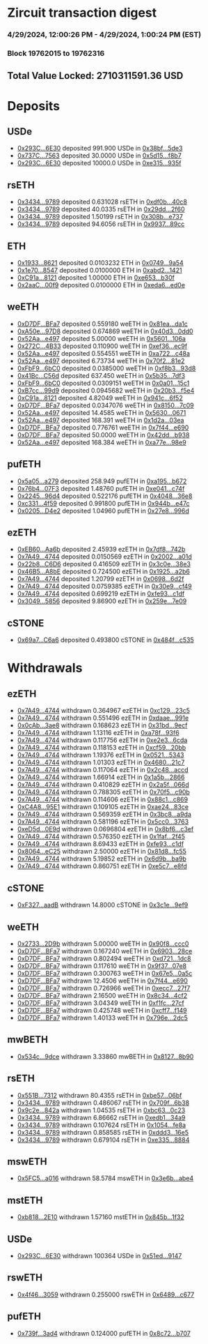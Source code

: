 # Zircuit transaction digest
### 4/29/2024, 12:00:26 PM - 4/29/2024, 1:00:24 PM (EST)
### Block 19762015 to 19762316

## Total Value Locked: 2710311591.36 USD

# Deposits
## USDe
- [0x293C...6E30](https://etherscan.io/address/0x293C6937D8D82e05B01335F7B33FBA0c8e256E30) deposited 991.900 USDe in [0x38bf...5de3](https://etherscan.io/tx/0x293C6937D8D82e05B01335F7B33FBA0c8e256E30)
- [0x737C...7563](https://etherscan.io/address/0x737C4fa4ce439B01A0Ec1504518c59a147787563) deposited 30.0000 USDe in [0x5d15...f8b7](https://etherscan.io/tx/0x737C4fa4ce439B01A0Ec1504518c59a147787563)
- [0x293C...6E30](https://etherscan.io/address/0x293C6937D8D82e05B01335F7B33FBA0c8e256E30) deposited 10000.0 USDe in [0xe315...935f](https://etherscan.io/tx/0x293C6937D8D82e05B01335F7B33FBA0c8e256E30)
## rsETH
- [0x3434...9789](https://etherscan.io/address/0x34349c5569e7B846c3558961552D2202760A9789) deposited 0.631028 rsETH in [0xdf0b...40c8](https://etherscan.io/tx/0x34349c5569e7B846c3558961552D2202760A9789)
- [0x3434...9789](https://etherscan.io/address/0x34349c5569e7B846c3558961552D2202760A9789) deposited 40.0335 rsETH in [0x29dd...2f60](https://etherscan.io/tx/0x34349c5569e7B846c3558961552D2202760A9789)
- [0x3434...9789](https://etherscan.io/address/0x34349c5569e7B846c3558961552D2202760A9789) deposited 1.50199 rsETH in [0x308b...e737](https://etherscan.io/tx/0x34349c5569e7B846c3558961552D2202760A9789)
- [0x3434...9789](https://etherscan.io/address/0x34349c5569e7B846c3558961552D2202760A9789) deposited 94.6056 rsETH in [0x9937...89cc](https://etherscan.io/tx/0x34349c5569e7B846c3558961552D2202760A9789)
## ETH
- [0x1933...8621](https://etherscan.io/address/0x1933E3bf410Dd2BEC7Db779bD6DA88eDE8a28621) deposited 0.0103232 ETH in [0x0749...9a54](https://etherscan.io/tx/0x1933E3bf410Dd2BEC7Db779bD6DA88eDE8a28621)
- [0x1e70...8547](https://etherscan.io/address/0x1e7060b3f77e52FbC5DAD9215Ee9e90C70448547) deposited 0.0100000 ETH in [0xabd2...1421](https://etherscan.io/tx/0x1e7060b3f77e52FbC5DAD9215Ee9e90C70448547)
- [0xC91a...8121](https://etherscan.io/address/0xC91a2Fe4e4dAC13c6fB52373BA55321Aaf3b8121) deposited 1.00000 ETH in [0xe653...b30f](https://etherscan.io/tx/0xC91a2Fe4e4dAC13c6fB52373BA55321Aaf3b8121)
- [0x2aaC...00f9](https://etherscan.io/address/0x2aaC875642067c92780d4742F668b9e1021e00f9) deposited 0.0100000 ETH in [0xeda6...ed0e](https://etherscan.io/tx/0x2aaC875642067c92780d4742F668b9e1021e00f9)
## weETH
- [0xD7DF...BFa7](https://etherscan.io/address/0xD7DF7E085214743530afF339aFC420c7c720BFa7) deposited 0.559180 weETH in [0x81ea...da1c](https://etherscan.io/tx/0xD7DF7E085214743530afF339aFC420c7c720BFa7)
- [0xA50e...97D8](https://etherscan.io/address/0xA50eE22a384cb80c739183575DC9405168f297D8) deposited 0.674869 weETH in [0x40d3...0dd0](https://etherscan.io/tx/0xA50eE22a384cb80c739183575DC9405168f297D8)
- [0x52Aa...e497](https://etherscan.io/address/0x52Aa899454998Be5b000Ad077a46Bbe360F4e497) deposited 5.00000 weETH in [0x5601...106a](https://etherscan.io/tx/0x52Aa899454998Be5b000Ad077a46Bbe360F4e497)
- [0x272C...4B33](https://etherscan.io/address/0x272C89d5BfDbc3bD1792Acd82f45208f47b34B33) deposited 0.110900 weETH in [0xef36...ec9f](https://etherscan.io/tx/0x272C89d5BfDbc3bD1792Acd82f45208f47b34B33)
- [0x52Aa...e497](https://etherscan.io/address/0x52Aa899454998Be5b000Ad077a46Bbe360F4e497) deposited 0.554551 weETH in [0xa722...c48a](https://etherscan.io/tx/0x52Aa899454998Be5b000Ad077a46Bbe360F4e497)
- [0x52Aa...e497](https://etherscan.io/address/0x52Aa899454998Be5b000Ad077a46Bbe360F4e497) deposited 6.73734 weETH in [0x70f2...81e2](https://etherscan.io/tx/0x52Aa899454998Be5b000Ad077a46Bbe360F4e497)
- [0xFbF9...6bC0](https://etherscan.io/address/0xFbF957B905a827932D5eB3D09bB5b5D08D966bC0) deposited 0.0385000 weETH in [0xf8b3...93d8](https://etherscan.io/tx/0xFbF957B905a827932D5eB3D09bB5b5D08D966bC0)
- [0x41Bc...C56d](https://etherscan.io/address/0x41Bc7d0687e6Cea57Fa26da78379DfDC5627C56d) deposited 637.450 weETH in [0x5b35...7df3](https://etherscan.io/tx/0x41Bc7d0687e6Cea57Fa26da78379DfDC5627C56d)
- [0xFbF9...6bC0](https://etherscan.io/address/0xFbF957B905a827932D5eB3D09bB5b5D08D966bC0) deposited 0.0309151 weETH in [0x0a01...15c1](https://etherscan.io/tx/0xFbF957B905a827932D5eB3D09bB5b5D08D966bC0)
- [0xB7cc...99d9](https://etherscan.io/address/0xB7ccc5C6a9077d3e6d192DF2B3299a8CAc8c99d9) deposited 0.0945682 weETH in [0x20b3...f5e4](https://etherscan.io/tx/0xB7ccc5C6a9077d3e6d192DF2B3299a8CAc8c99d9)
- [0xC91a...8121](https://etherscan.io/address/0xC91a2Fe4e4dAC13c6fB52373BA55321Aaf3b8121) deposited 4.82049 weETH in [0x941c...6f52](https://etherscan.io/tx/0xC91a2Fe4e4dAC13c6fB52373BA55321Aaf3b8121)
- [0xD7DF...BFa7](https://etherscan.io/address/0xD7DF7E085214743530afF339aFC420c7c720BFa7) deposited 0.0347076 weETH in [0x8150...7c09](https://etherscan.io/tx/0xD7DF7E085214743530afF339aFC420c7c720BFa7)
- [0x52Aa...e497](https://etherscan.io/address/0x52Aa899454998Be5b000Ad077a46Bbe360F4e497) deposited 14.4585 weETH in [0x5630...0671](https://etherscan.io/tx/0x52Aa899454998Be5b000Ad077a46Bbe360F4e497)
- [0x52Aa...e497](https://etherscan.io/address/0x52Aa899454998Be5b000Ad077a46Bbe360F4e497) deposited 168.391 weETH in [0x1d2a...03ea](https://etherscan.io/tx/0x52Aa899454998Be5b000Ad077a46Bbe360F4e497)
- [0xD7DF...BFa7](https://etherscan.io/address/0xD7DF7E085214743530afF339aFC420c7c720BFa7) deposited 0.776761 weETH in [0x7f44...e690](https://etherscan.io/tx/0xD7DF7E085214743530afF339aFC420c7c720BFa7)
- [0xD7DF...BFa7](https://etherscan.io/address/0xD7DF7E085214743530afF339aFC420c7c720BFa7) deposited 50.0000 weETH in [0x42dd...b938](https://etherscan.io/tx/0xD7DF7E085214743530afF339aFC420c7c720BFa7)
- [0x52Aa...e497](https://etherscan.io/address/0x52Aa899454998Be5b000Ad077a46Bbe360F4e497) deposited 168.384 weETH in [0xa77e...98e9](https://etherscan.io/tx/0x52Aa899454998Be5b000Ad077a46Bbe360F4e497)
## pufETH
- [0x5a05...a279](https://etherscan.io/address/0x5a05Aec09A7653B75F738222762BBb972a5Fa279) deposited 258.949 pufETH in [0xa195...b672](https://etherscan.io/tx/0x5a05Aec09A7653B75F738222762BBb972a5Fa279)
- [0x76b4...07F3](https://etherscan.io/address/0x76b4Bd477674D48a3DF719456C3e0dd910da07F3) deposited 1.48760 pufETH in [0xe041...c74f](https://etherscan.io/tx/0x76b4Bd477674D48a3DF719456C3e0dd910da07F3)
- [0x2245...96d4](https://etherscan.io/address/0x2245C733dD052343b60f44130A25C9F574A696d4) deposited 0.522176 pufETH in [0x4048...36e8](https://etherscan.io/tx/0x2245C733dD052343b60f44130A25C9F574A696d4)
- [0xc331...4f59](https://etherscan.io/address/0xc331BA41f1A303268ADdEa0B5826Ee72f41B4f59) deposited 0.991800 pufETH in [0x944b...e47c](https://etherscan.io/tx/0xc331BA41f1A303268ADdEa0B5826Ee72f41B4f59)
- [0x0205...D4e2](https://etherscan.io/address/0x0205b690062C25133471e8436d5F4d4Db7bED4e2) deposited 1.04960 pufETH in [0x27e8...996d](https://etherscan.io/tx/0x0205b690062C25133471e8436d5F4d4Db7bED4e2)
## ezETH
- [0xEB60...Aa6b](https://etherscan.io/address/0xEB6099e35b31603F5cD6ECc37E9a3C6C0B55Aa6b) deposited 2.45939 ezETH in [0x7df8...742b](https://etherscan.io/tx/0xEB6099e35b31603F5cD6ECc37E9a3C6C0B55Aa6b)
- [0x7A49...4744](https://etherscan.io/address/0x7A493Be5c2ce014cD049Bf178a1ac0Db1B434744) deposited 0.0150569 ezETH in [0x2002...a01d](https://etherscan.io/tx/0x7A493Be5c2ce014cD049Bf178a1ac0Db1B434744)
- [0x22b8...C6D6](https://etherscan.io/address/0x22b85D9E9b14Fc8052AAaAF503806889c982C6D6) deposited 0.416509 ezETH in [0x3c0e...38e3](https://etherscan.io/tx/0x22b85D9E9b14Fc8052AAaAF503806889c982C6D6)
- [0x46B5...A8bE](https://etherscan.io/address/0x46B52A7283FFa9849b83E39e011BC548c9aEA8bE) deposited 0.724500 ezETH in [0x1925...a2b6](https://etherscan.io/tx/0x46B52A7283FFa9849b83E39e011BC548c9aEA8bE)
- [0x7A49...4744](https://etherscan.io/address/0x7A493Be5c2ce014cD049Bf178a1ac0Db1B434744) deposited 1.20799 ezETH in [0x0698...6d2f](https://etherscan.io/tx/0x7A493Be5c2ce014cD049Bf178a1ac0Db1B434744)
- [0x7A49...4744](https://etherscan.io/address/0x7A493Be5c2ce014cD049Bf178a1ac0Db1B434744) deposited 0.0759385 ezETH in [0x30e9...cf49](https://etherscan.io/tx/0x7A493Be5c2ce014cD049Bf178a1ac0Db1B434744)
- [0x7A49...4744](https://etherscan.io/address/0x7A493Be5c2ce014cD049Bf178a1ac0Db1B434744) deposited 0.699219 ezETH in [0xfe93...c1df](https://etherscan.io/tx/0x7A493Be5c2ce014cD049Bf178a1ac0Db1B434744)
- [0x3049...5856](https://etherscan.io/address/0x3049BB8EA5261C064828E89771440e19F67B5856) deposited 9.86900 ezETH in [0x259e...7e09](https://etherscan.io/tx/0x3049BB8EA5261C064828E89771440e19F67B5856)
## cSTONE
- [0x69a7...C6a6](https://etherscan.io/address/0x69a7716584fd35A922E88eD46D8068eebbcaC6a6) deposited 0.493800 cSTONE in [0x484f...c535](https://etherscan.io/tx/0x69a7716584fd35A922E88eD46D8068eebbcaC6a6)
# Withdrawals
## ezETH
- [0x7A49...4744](https://etherscan.io/address/0x7A493Be5c2ce014cD049Bf178a1ac0Db1B434744) withdrawn 0.364967 ezETH in [0xc129...23c5](https://etherscan.io/tx/0x7A493Be5c2ce014cD049Bf178a1ac0Db1B434744)
- [0x7A49...4744](https://etherscan.io/address/0x7A493Be5c2ce014cD049Bf178a1ac0Db1B434744) withdrawn 0.551496 ezETH in [0xdaae...991e](https://etherscan.io/tx/0x7A493Be5c2ce014cD049Bf178a1ac0Db1B434744)
- [0x0cAb...3ae8](https://etherscan.io/address/0x0cAb111A906FE2D91D2D6dcc1f848b1268513ae8) withdrawn 0.168623 ezETH in [0x31bd...9ecf](https://etherscan.io/tx/0x0cAb111A906FE2D91D2D6dcc1f848b1268513ae8)
- [0x7A49...4744](https://etherscan.io/address/0x7A493Be5c2ce014cD049Bf178a1ac0Db1B434744) withdrawn 1.13116 ezETH in [0xa78f...93f6](https://etherscan.io/tx/0x7A493Be5c2ce014cD049Bf178a1ac0Db1B434744)
- [0x7A49...4744](https://etherscan.io/address/0x7A493Be5c2ce014cD049Bf178a1ac0Db1B434744) withdrawn 0.117756 ezETH in [0xe2e3...6cda](https://etherscan.io/tx/0x7A493Be5c2ce014cD049Bf178a1ac0Db1B434744)
- [0x7A49...4744](https://etherscan.io/address/0x7A493Be5c2ce014cD049Bf178a1ac0Db1B434744) withdrawn 0.118153 ezETH in [0xcf59...20bb](https://etherscan.io/tx/0x7A493Be5c2ce014cD049Bf178a1ac0Db1B434744)
- [0x7A49...4744](https://etherscan.io/address/0x7A493Be5c2ce014cD049Bf178a1ac0Db1B434744) withdrawn 1.19376 ezETH in [0x0521...5343](https://etherscan.io/tx/0x7A493Be5c2ce014cD049Bf178a1ac0Db1B434744)
- [0x7A49...4744](https://etherscan.io/address/0x7A493Be5c2ce014cD049Bf178a1ac0Db1B434744) withdrawn 1.01303 ezETH in [0x4680...21c7](https://etherscan.io/tx/0x7A493Be5c2ce014cD049Bf178a1ac0Db1B434744)
- [0x7A49...4744](https://etherscan.io/address/0x7A493Be5c2ce014cD049Bf178a1ac0Db1B434744) withdrawn 0.117064 ezETH in [0x2c48...accd](https://etherscan.io/tx/0x7A493Be5c2ce014cD049Bf178a1ac0Db1B434744)
- [0x7A49...4744](https://etherscan.io/address/0x7A493Be5c2ce014cD049Bf178a1ac0Db1B434744) withdrawn 1.66914 ezETH in [0x1a5b...2866](https://etherscan.io/tx/0x7A493Be5c2ce014cD049Bf178a1ac0Db1B434744)
- [0x7A49...4744](https://etherscan.io/address/0x7A493Be5c2ce014cD049Bf178a1ac0Db1B434744) withdrawn 0.410829 ezETH in [0x2a5f...066d](https://etherscan.io/tx/0x7A493Be5c2ce014cD049Bf178a1ac0Db1B434744)
- [0x7A49...4744](https://etherscan.io/address/0x7A493Be5c2ce014cD049Bf178a1ac0Db1B434744) withdrawn 0.788305 ezETH in [0x70f5...c90b](https://etherscan.io/tx/0x7A493Be5c2ce014cD049Bf178a1ac0Db1B434744)
- [0x7A49...4744](https://etherscan.io/address/0x7A493Be5c2ce014cD049Bf178a1ac0Db1B434744) withdrawn 0.114606 ezETH in [0x88c1...c869](https://etherscan.io/tx/0x7A493Be5c2ce014cD049Bf178a1ac0Db1B434744)
- [0xC4A8...95E1](https://etherscan.io/address/0xC4A85453aF20206ee47e208f0B131F03421195E1) withdrawn 0.109105 ezETH in [0xae24...83ce](https://etherscan.io/tx/0xC4A85453aF20206ee47e208f0B131F03421195E1)
- [0x7A49...4744](https://etherscan.io/address/0x7A493Be5c2ce014cD049Bf178a1ac0Db1B434744) withdrawn 0.569359 ezETH in [0x3bc8...a9da](https://etherscan.io/tx/0x7A493Be5c2ce014cD049Bf178a1ac0Db1B434744)
- [0x7A49...4744](https://etherscan.io/address/0x7A493Be5c2ce014cD049Bf178a1ac0Db1B434744) withdrawn 0.581196 ezETH in [0x5cc0...3763](https://etherscan.io/tx/0x7A493Be5c2ce014cD049Bf178a1ac0Db1B434744)
- [0xeD5d...0E9d](https://etherscan.io/address/0xeD5dcdFD207Fc473e6942eC15c52BAA9BdCF0E9d) withdrawn 0.0696804 ezETH in [0x8bf6...c3ef](https://etherscan.io/tx/0xeD5dcdFD207Fc473e6942eC15c52BAA9BdCF0E9d)
- [0x7A49...4744](https://etherscan.io/address/0x7A493Be5c2ce014cD049Bf178a1ac0Db1B434744) withdrawn 0.576350 ezETH in [0x1faf...2f45](https://etherscan.io/tx/0x7A493Be5c2ce014cD049Bf178a1ac0Db1B434744)
- [0x7A49...4744](https://etherscan.io/address/0x7A493Be5c2ce014cD049Bf178a1ac0Db1B434744) withdrawn 8.69433 ezETH in [0xfe93...c1df](https://etherscan.io/tx/0x7A493Be5c2ce014cD049Bf178a1ac0Db1B434744)
- [0x8064...eC25](https://etherscan.io/address/0x8064352eC0D822d4d5acb36df2f3DaEeF57ceC25) withdrawn 2.50000 ezETH in [0x81d8...fc55](https://etherscan.io/tx/0x8064352eC0D822d4d5acb36df2f3DaEeF57ceC25)
- [0x7A49...4744](https://etherscan.io/address/0x7A493Be5c2ce014cD049Bf178a1ac0Db1B434744) withdrawn 5.19852 ezETH in [0x6d9b...ba9b](https://etherscan.io/tx/0x7A493Be5c2ce014cD049Bf178a1ac0Db1B434744)
- [0x7A49...4744](https://etherscan.io/address/0x7A493Be5c2ce014cD049Bf178a1ac0Db1B434744) withdrawn 0.860751 ezETH in [0xe5c7...e8fd](https://etherscan.io/tx/0x7A493Be5c2ce014cD049Bf178a1ac0Db1B434744)
## cSTONE
- [0xF327...aadB](https://etherscan.io/address/0xF32761F2A08B33e72Ce4bf47839967498B7CaadB) withdrawn 14.8000 cSTONE in [0x3c1e...9ef9](https://etherscan.io/tx/0xF32761F2A08B33e72Ce4bf47839967498B7CaadB)
## weETH
- [0x2733...2D9b](https://etherscan.io/address/0x2733A08E54a7BAC5155b66a718B626DC76722D9b) withdrawn 5.00000 weETH in [0x90f8...ccc0](https://etherscan.io/tx/0x2733A08E54a7BAC5155b66a718B626DC76722D9b)
- [0xD7DF...BFa7](https://etherscan.io/address/0xD7DF7E085214743530afF339aFC420c7c720BFa7) withdrawn 0.167240 weETH in [0x6903...28ce](https://etherscan.io/tx/0xD7DF7E085214743530afF339aFC420c7c720BFa7)
- [0xD7DF...BFa7](https://etherscan.io/address/0xD7DF7E085214743530afF339aFC420c7c720BFa7) withdrawn 0.802494 weETH in [0xd721...1dc8](https://etherscan.io/tx/0xD7DF7E085214743530afF339aFC420c7c720BFa7)
- [0xD7DF...BFa7](https://etherscan.io/address/0xD7DF7E085214743530afF339aFC420c7c720BFa7) withdrawn 0.117610 weETH in [0x9f37...07e8](https://etherscan.io/tx/0xD7DF7E085214743530afF339aFC420c7c720BFa7)
- [0xD7DF...BFa7](https://etherscan.io/address/0xD7DF7E085214743530afF339aFC420c7c720BFa7) withdrawn 0.300763 weETH in [0x67e5...0a5c](https://etherscan.io/tx/0xD7DF7E085214743530afF339aFC420c7c720BFa7)
- [0xD7DF...BFa7](https://etherscan.io/address/0xD7DF7E085214743530afF339aFC420c7c720BFa7) withdrawn 12.4506 weETH in [0x7f44...e690](https://etherscan.io/tx/0xD7DF7E085214743530afF339aFC420c7c720BFa7)
- [0xD7DF...BFa7](https://etherscan.io/address/0xD7DF7E085214743530afF339aFC420c7c720BFa7) withdrawn 0.726966 weETH in [0xecc7...27f7](https://etherscan.io/tx/0xD7DF7E085214743530afF339aFC420c7c720BFa7)
- [0xD7DF...BFa7](https://etherscan.io/address/0xD7DF7E085214743530afF339aFC420c7c720BFa7) withdrawn 2.16500 weETH in [0x8c34...4cf2](https://etherscan.io/tx/0xD7DF7E085214743530afF339aFC420c7c720BFa7)
- [0xD7DF...BFa7](https://etherscan.io/address/0xD7DF7E085214743530afF339aFC420c7c720BFa7) withdrawn 3.04349 weETH in [0xf1fc...27cf](https://etherscan.io/tx/0xD7DF7E085214743530afF339aFC420c7c720BFa7)
- [0xD7DF...BFa7](https://etherscan.io/address/0xD7DF7E085214743530afF339aFC420c7c720BFa7) withdrawn 0.425748 weETH in [0xcff7...f149](https://etherscan.io/tx/0xD7DF7E085214743530afF339aFC420c7c720BFa7)
- [0xD7DF...BFa7](https://etherscan.io/address/0xD7DF7E085214743530afF339aFC420c7c720BFa7) withdrawn 1.40133 weETH in [0x796e...2dc5](https://etherscan.io/tx/0xD7DF7E085214743530afF339aFC420c7c720BFa7)
## mwBETH
- [0x534c...9dce](https://etherscan.io/address/0x534c38714c62195421D06A0167f2cfE96E4D9dce) withdrawn 3.33860 mwBETH in [0x8127...8b90](https://etherscan.io/tx/0x534c38714c62195421D06A0167f2cfE96E4D9dce)
## rsETH
- [0x551B...7312](https://etherscan.io/address/0x551B30bc933E26E098Bd2e68d436C24ED39B7312) withdrawn 80.4355 rsETH in [0xbe57...06bf](https://etherscan.io/tx/0x551B30bc933E26E098Bd2e68d436C24ED39B7312)
- [0x3434...9789](https://etherscan.io/address/0x34349c5569e7B846c3558961552D2202760A9789) withdrawn 0.486067 rsETH in [0x709f...6b38](https://etherscan.io/tx/0x34349c5569e7B846c3558961552D2202760A9789)
- [0x9c2e...842a](https://etherscan.io/address/0x9c2ead57d679ABC42A5BbC8a14137c89d511842a) withdrawn 1.04535 rsETH in [0xbc63...0c23](https://etherscan.io/tx/0x9c2ead57d679ABC42A5BbC8a14137c89d511842a)
- [0x3434...9789](https://etherscan.io/address/0x34349c5569e7B846c3558961552D2202760A9789) withdrawn 6.86662 rsETH in [0xedb1...34a9](https://etherscan.io/tx/0x34349c5569e7B846c3558961552D2202760A9789)
- [0x3434...9789](https://etherscan.io/address/0x34349c5569e7B846c3558961552D2202760A9789) withdrawn 0.107624 rsETH in [0x1054...fe8a](https://etherscan.io/tx/0x34349c5569e7B846c3558961552D2202760A9789)
- [0x3434...9789](https://etherscan.io/address/0x34349c5569e7B846c3558961552D2202760A9789) withdrawn 0.858585 rsETH in [0xddd3...16e5](https://etherscan.io/tx/0x34349c5569e7B846c3558961552D2202760A9789)
- [0x3434...9789](https://etherscan.io/address/0x34349c5569e7B846c3558961552D2202760A9789) withdrawn 0.679104 rsETH in [0xe335...8884](https://etherscan.io/tx/0x34349c5569e7B846c3558961552D2202760A9789)
## mswETH
- [0x5FC5...a016](https://etherscan.io/address/0x5FC5B2fC589967b5Fe482E33DdCe64881547a016) withdrawn 58.5784 mswETH in [0x3e6b...abe4](https://etherscan.io/tx/0x5FC5B2fC589967b5Fe482E33DdCe64881547a016)
## mstETH
- [0xb818...2E10](https://etherscan.io/address/0xb8187b9ef4f81061Ee346f0e320896A881542E10) withdrawn 1.57160 mstETH in [0x845b...1f32](https://etherscan.io/tx/0xb8187b9ef4f81061Ee346f0e320896A881542E10)
## USDe
- [0x293C...6E30](https://etherscan.io/address/0x293C6937D8D82e05B01335F7B33FBA0c8e256E30) withdrawn 100364 USDe in [0x51ed...9147](https://etherscan.io/tx/0x293C6937D8D82e05B01335F7B33FBA0c8e256E30)
## rswETH
- [0x4f46...3059](https://etherscan.io/address/0x4f46f3770E55dBf1bE7f16Ec24cf7eC0ed4E3059) withdrawn 0.255000 rswETH in [0x6489...c677](https://etherscan.io/tx/0x4f46f3770E55dBf1bE7f16Ec24cf7eC0ed4E3059)
## pufETH
- [0x739f...3ad4](https://etherscan.io/address/0x739f72C342A859190Db77b18C7FA28829C6C3ad4) withdrawn 0.124000 pufETH in [0x8c72...b707](https://etherscan.io/tx/0x739f72C342A859190Db77b18C7FA28829C6C3ad4)
